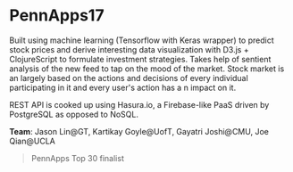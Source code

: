 # PennApps17
Built using machine learning (Tensorflow with Keras wrapper) to predict stock prices and derive interesting data visualization with D3.js + ClojureScript to formulate investment strategies. Takes help of sentient analysis of the new feed to tap on the mood of the market. Stock market is an largely based on the actions and decisions of every individual participating in it and every user's action has a n impact on it.

REST API is cooked up using Hasura.io, a Firebase-like PaaS driven by PostgreSQL as opposed to NoSQL.

**Team**: Jason Lin@GT, Kartikay Goyle@UofT, Gayatri Joshi@CMU, Joe Qian@UCLA

> PennApps Top 30 finalist

